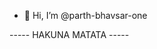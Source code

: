 - 👋 Hi, I’m @parth-bhavsar-one

----- HAKUNA MATATA -----

<!---
parth-bhavsar-one/parth-bhavsar-one is a ✨ special ✨ repository because its `README.md` (this file) appears on your GitHub profile.
You can click the Preview link to take a look at your changes.
--->
